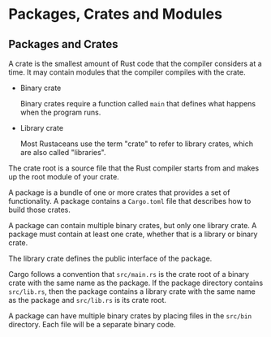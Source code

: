 # Packages, Crates and Modules

## **Packages and Crates**

A crate is the smallest amount of Rust code that the compiler considers at a time. It may contain modules that the compiler compiles with the crate.

- Binary crate

  Binary crates require a function called `main` that defines what happens when the program runs.

- Library crate

  Most Rustaceans use the term "crate" to refer to library crates, which are also called "libraries".

The crate root is a source file that the Rust compiler starts from and makes up the root module of your crate.

A package is a bundle of one or more crates that provides a set of functionality. A package contains a `Cargo.toml` file that describes how to build those crates.

A package can contain multiple binary crates, but only one library crate. A package must contain at least one crate, whether that is a library or binary crate.

The library crate defines the public interface of the package. 

Cargo follows a convention that `src/main.rs` is the crate root of a binary crate with the same name as the package. If the package directory contains `src/lib.rs`, then the package contains a library crate with the same name as the package and `src/lib.rs` is its crate root.

A package can have multiple binary crates by placing files in the `src/bin` directory. Each file will be a separate binary code.



